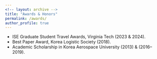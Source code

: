 ```yaml
---
<!-- layout: archive -->
title: "Awards & Honors"
permalink: /awards/
author_profile: true
---
```

*  ISE Graduate Student Travel Awards, Virginia Tech (2023 & 2024).
*  Best Paper Award, Korea Logistic Society (2018).
*  Academic Scholarship in Korea Aerospace University (2013) & (2016–2019).
